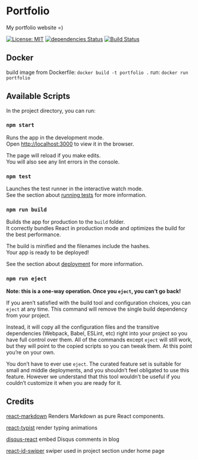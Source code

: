 # Portfolio

My portfolio website =)

[![License: MIT](https://img.shields.io/github/license/im-liang/im-liang.github.io?style=flat-square)](https://github.com/im-liang/im-liang.github.io/blob/dev/LICENSE)
[![dependencies Status](https://img.shields.io/david/im-liang/im-liang.github.io?style=flat-square)](https://github.com/im-liang/im-liang.github.io)
[![Build Status](https://img.shields.io/travis/com/im-liang/im-liang.github.io?style=flat-square)](https://travis-ci.com/im-liang/im-liang.github.io)

## Docker

build image from Dockerfile: `docker build -t portfolio .`
run: `docker run portfolio`

## Available Scripts

In the project directory, you can run:

### `npm start`

Runs the app in the development mode.<br>
Open [http://localhost:3000](http://localhost:3000) to view it in the browser.

The page will reload if you make edits.<br>
You will also see any lint errors in the console.

### `npm test`

Launches the test runner in the interactive watch mode.<br>
See the section about [running tests](https://facebook.github.io/create-react-app/docs/running-tests) for more information.

### `npm run build`

Builds the app for production to the `build` folder.<br>
It correctly bundles React in production mode and optimizes the build for the best performance.

The build is minified and the filenames include the hashes.<br>
Your app is ready to be deployed!

See the section about [deployment](https://facebook.github.io/create-react-app/docs/deployment) for more information.

### `npm run eject`

**Note: this is a one-way operation. Once you `eject`, you can’t go back!**

If you aren’t satisfied with the build tool and configuration choices, you can `eject` at any time. This command will remove the single build dependency from your project.

Instead, it will copy all the configuration files and the transitive dependencies (Webpack, Babel, ESLint, etc) right into your project so you have full control over them. All of the commands except `eject` will still work, but they will point to the copied scripts so you can tweak them. At this point you’re on your own.

You don’t have to ever use `eject`. The curated feature set is suitable for small and middle deployments, and you shouldn’t feel obligated to use this feature. However we understand that this tool wouldn’t be useful if you couldn’t customize it when you are ready for it.

## Credits

[react-markdown](https://www.npmjs.com/package/react-markdown) Renders Markdown as pure React components.

[react-typist](https://www.npmjs.com/package/react-typist) render typing animations

[disqus-react](https://github.com/disqus/disqus-react) embed Disqus comments in blog

[react-id-swiper](https://github.com/kidjp85/react-id-swiper) swiper used in project section under home page
